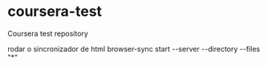 # coursera-test
Coursera test repository

rodar o sincronizador de html browser-sync start --server --directory --files "*"
